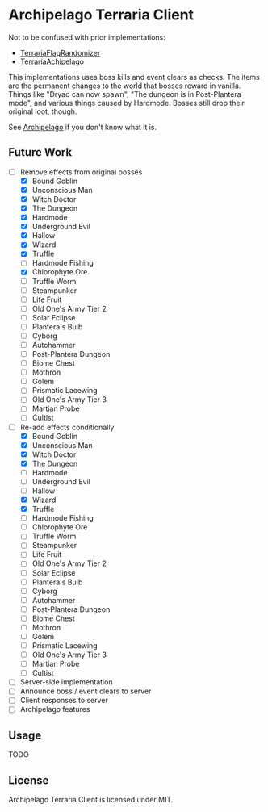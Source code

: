 # Archipelago Terraria Client

Not to be confused with prior implementations:

* [TerrariaFlagRandomizer](https://github.com/Cronus-waters/TerrariaFlagRandomizer)
* [TerrariaAchipelago](https://github.com/Whoneedspacee/TerrariaArchipelago)

This implementations uses boss kills and event clears as checks. The items are the permanent
changes to the world that bosses reward in vanilla. Things like "Dryad can now spawn", "The dungeon
is in Post-Plantera mode", and various things caused by Hardmode. Bosses still drop their original
loot, though.

See [Archipelago](https://archipelago.gg/) if you don't know what it is.

## Future Work

- [ ] Remove effects from original bosses
    - [X] Bound Goblin
    - [X] Unconscious Man
    - [X] Witch Doctor
    - [X] The Dungeon
    - [X] Hardmode
    - [X] Underground Evil
    - [X] Hallow
    - [X] Wizard
    - [X] Truffle
    - [ ] Hardmode Fishing
    - [X] Chlorophyte Ore
    - [ ] Truffle Worm
    - [ ] Steampunker
    - [ ] Life Fruit
    - [ ] Old One's Army Tier 2
    - [ ] Solar Eclipse
    - [ ] Plantera's Bulb
    - [ ] Cyborg
    - [ ] Autohammer
    - [ ] Post-Plantera Dungeon
    - [ ] Biome Chest
    - [ ] Mothron
    - [ ] Golem
    - [ ] Prismatic Lacewing
    - [ ] Old One's Army Tier 3
    - [ ] Martian Probe
    - [ ] Cultist
- [ ] Re-add effects conditionally
    - [X] Bound Goblin
    - [X] Unconscious Man
    - [X] Witch Doctor
    - [X] The Dungeon
    - [ ] Hardmode
    - [ ] Underground Evil
    - [ ] Hallow
    - [X] Wizard
    - [X] Truffle
    - [ ] Hardmode Fishing
    - [ ] Chlorophyte Ore
    - [ ] Truffle Worm
    - [ ] Steampunker
    - [ ] Life Fruit
    - [ ] Old One's Army Tier 2
    - [ ] Solar Eclipse
    - [ ] Plantera's Bulb
    - [ ] Cyborg
    - [ ] Autohammer
    - [ ] Post-Plantera Dungeon
    - [ ] Biome Chest
    - [ ] Mothron
    - [ ] Golem
    - [ ] Prismatic Lacewing
    - [ ] Old One's Army Tier 3
    - [ ] Martian Probe
    - [ ] Cultist
- [ ] Server-side implementation
- [ ] Announce boss / event clears to server
- [ ] Client responses to server
- [ ] Archipelago features

## Usage

TODO

## License

Archipelago Terraria Client is licensed under MIT.

